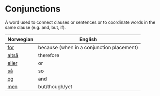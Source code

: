 # Conjunctions

A word used to connect clauses or sentences or to coordinate words in the same clause (e.g. and, but, if).

| Norwegian | English |
| --- | --- |
| [for](https://www.ordnett.no/search?language=no&phrase=for) | because (when in a conjunction placement) |
| [altså](https://www.ordnett.no/search?language=no&phrase=altså) | therefore |
| [eller](https://www.ordnett.no/search?language=no&phrase=eller) | or |
| [så](https://www.ordnett.no/search?language=no&phrase=så) | so |
| [og](https://www.ordnett.no/search?language=no&phrase=og) | and |
| [men](https://www.ordnett.no/search?language=no&phrase=men) | but/though/yet |

